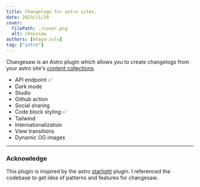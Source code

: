 ```yaml
---
title: Changelogs for astro sites.
date: 2023/11/28
cover:
  filePath: ./cover.png
  alt: chainsaw
authors: [khaya-zulu]
tag: ["intro"]
---
```


Changesaw is an Astro plugin which allows you to create changelogs from your astro site's [content collections](https://docs.astro.build/en/guides/content-collections/).

- API endpoint ✅
- Dark mode
- Studio
- Github action
- Social sharing
- Code block styling ✅
- Tailwind
- Internationalization
- View transitions
- Dynamic OG images

---

### Acknowledge

This plugin is inspired by the astro [starlight](https://starlight.astro.build/) plugin. I referenced the codebase to get idea of patterns and features for changesaw.
